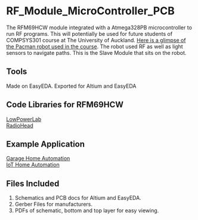 # RF_Module_MicroController_PCB
The RFM69HCW module integrated with a Atmega328PB microcontroller to run RF programs. This will potentially be used for future students of COMPSYS301 course at The University of Auckland. [Here is a glimpse of the Pacman robot used in the course](https://www.youtube.com/watch?v=HsrKt_Cxeg4). The robot used RF as well as light sensors to navigate paths. This is the Slave Module that sits on the robot.

## Tools
Made on EasyEDA. Exported for Altium and EasyEDA

## Code Libraries for RFM69HCW
[LowPowerLab](https://github.com/LowPowerLab/RFM69)  
[RadioHead](https://www.airspayce.com/mikem/arduino/RadioHead/classRH__RF69.html)

## Example Application
[Garage Home Automation](https://lowpowerlab.com/guide/garagemote/)  
[IoT Home Automation](https://lowpowerlab.com/guide/gateway/)

## Files Included
1) Schematics and PCB docs for Altium and EasyEDA.
2) Gerber Files for manufacturers.
3) PDFs of schematic, bottom and top layer for easy viewing.
